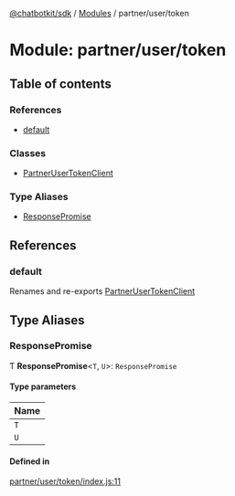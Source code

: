 [@chatbotkit/sdk](../README.md) / [Modules](../modules.md) / partner/user/token

# Module: partner/user/token

## Table of contents

### References

- [default](partner_user_token.md#default)

### Classes

- [PartnerUserTokenClient](../classes/partner_user_token.PartnerUserTokenClient.md)

### Type Aliases

- [ResponsePromise](partner_user_token.md#responsepromise)

## References

### default

Renames and re-exports [PartnerUserTokenClient](../classes/partner_user_token.PartnerUserTokenClient.md)

## Type Aliases

### ResponsePromise

Ƭ **ResponsePromise**\<`T`, `U`\>: `ResponsePromise`

#### Type parameters

| Name |
| :------ |
| `T` |
| `U` |

#### Defined in

[partner/user/token/index.js:11](https://github.com/chatbotkit/node-sdk/blob/d5a6097/packages/sdk/src/partner/user/token/index.js#L11)

